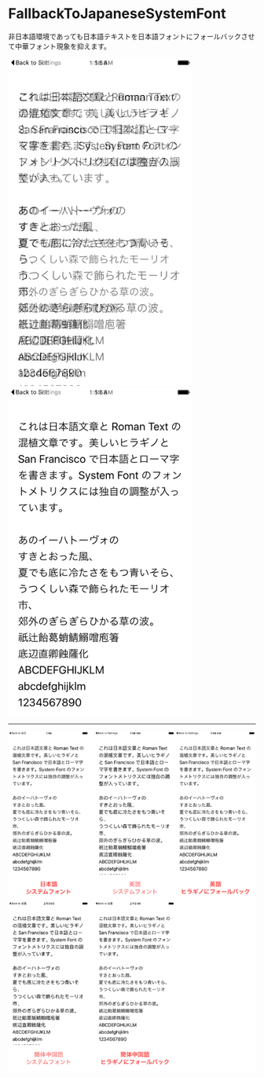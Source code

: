 # FallbackToJapaneseSystemFont

非日本語環境であっても日本語テキストを日本語フォントにフォールバックさせて中華フォント現象を抑えます。

<img width=375 src="./failure.png"> <img width=375 src="./success.png">

---

<img width=1151 src="./compare.png">